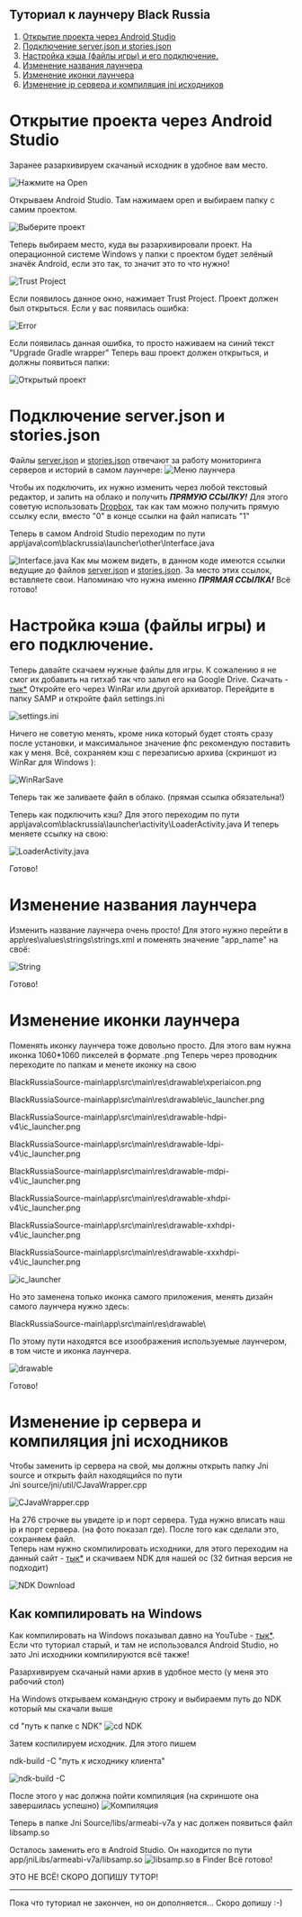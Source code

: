 ## Туториал к лаунчеру Black Russia
1. [Открытие проекта через Android Studio](https://github.com/Parad1st/Black-Russia-Source/blob/main/Documentation/Tutorial_Ru.md#%D0%BE%D1%82%D0%BA%D1%80%D1%8B%D1%82%D0%B8%D0%B5-%D0%BF%D1%80%D0%BE%D0%B5%D0%BA%D1%82%D0%B0-%D1%87%D0%B5%D1%80%D0%B5%D0%B7-android-studio)
2. [Подключение server.json и stories.json](https://github.com/Parad1st/Black-Russia-Source/blob/main/Documentation/Tutorial_Ru.md#%D0%BF%D0%BE%D0%B4%D0%BA%D0%BB%D1%8E%D1%87%D0%B5%D0%BD%D0%B8%D0%B5-serverjson-%D0%B8-storiesjson)
3. [Настройка кэша (файлы игры) и его подключение.](https://github.com/Parad1st/Black-Russia-Source/blob/main/Documentation/Tutorial_Ru.md#%D0%BD%D0%B0%D1%81%D1%82%D1%80%D0%BE%D0%B9%D0%BA%D0%B0-%D0%BA%D1%8D%D1%88%D0%B0-%D1%84%D0%B0%D0%B9%D0%BB%D1%8B-%D0%B8%D0%B3%D1%80%D1%8B-%D0%B8-%D0%B5%D0%B3%D0%BE-%D0%BF%D0%BE%D0%B4%D0%BA%D0%BB%D1%8E%D1%87%D0%B5%D0%BD%D0%B8%D0%B5)
4. [Изменение названия лаунчера](https://github.com/Parad1st/Black-Russia-Source/blob/main/Documentation/Tutorial_Ru.md#%D0%B8%D0%B7%D0%BC%D0%B5%D0%BD%D0%B5%D0%BD%D0%B8%D0%B5-%D0%BD%D0%B0%D0%B7%D0%B2%D0%B0%D0%BD%D0%B8%D1%8F-%D0%BB%D0%B0%D1%83%D0%BD%D1%87%D0%B5%D1%80%D0%B0)
5. [Изменение иконки лаунчера](https://github.com/Parad1st/Black-Russia-Source/blob/main/Documentation/Tutorial_Ru.md#%D0%B8%D0%B7%D0%BC%D0%B5%D0%BD%D0%B5%D0%BD%D0%B8%D0%B5-%D0%B8%D0%BA%D0%BE%D0%BD%D0%BA%D0%B8-%D0%BB%D0%B0%D1%83%D0%BD%D1%87%D0%B5%D1%80%D0%B0)
6. [Изменение ip сервера и компиляция jni исходников](https://github.com/Parad1st/Black-Russia-Source/blob/main/Documentation/Tutorial_Ru.md#%D0%B8%D0%B7%D0%BC%D0%B5%D0%BD%D0%B5%D0%BD%D0%B8%D0%B5-ip-%D1%81%D0%B5%D1%80%D0%B2%D0%B5%D1%80%D0%B0-%D0%B8-%D0%BA%D0%BE%D0%BC%D0%BF%D0%B8%D0%BB%D1%8F%D1%86%D0%B8%D1%8F-jni-%D0%B8%D1%81%D1%85%D0%BE%D0%B4%D0%BD%D0%B8%D0%BA%D0%BE%D0%B2)

# Открытие проекта через Android Studio
Заранее разархивируем скачаный исходник в удобное вам место. 

![Нажмите на Open](https://raw.githubusercontent.com/Parad1st/Black-Russia-Source/main/Documentation/Image/%D0%9E%D1%82%D0%BA%D1%80%D1%8B%D1%82%D1%8C%20%D0%BF%D1%80%D0%BE%D0%B5%D0%BA%D1%82.png)

Открываем Android Studio. Там нажимаем open и выбираем папку с самим проектом.

![Выберите проект](https://raw.githubusercontent.com/Parad1st/Black-Russia-Source/main/Documentation/Image/%D0%92%D1%8B%D0%B1%D0%BE%D1%80%20%D0%BF%D1%80%D0%BE%D0%B5%D0%BA%D1%82%D0%B0.png)

Теперь выбираем место, куда вы разархивировали проект. На операционной системе Windows у папки с проектом будет зелёный значёк Android, если это так, то значит это то что нужно!

![Trust Project](https://raw.githubusercontent.com/Parad1st/Black-Russia-Source/main/Documentation/Image/Trust%20project.png)

Если появилось данное окно, нажимает Trust Project.
Проект должен был открыться. Если у вас появилась ошибка:

![Error](https://raw.githubusercontent.com/Parad1st/Black-Russia-Source/main/Documentation/Image/error%20dradle%20qut.png)

Если появилась данная ошибка, то просто наживаем на синий текст "Upgrade Gradle wrapper"
Теперь ваш проект должен открыться, и должны появиться папки:

![Открытый проект](https://raw.githubusercontent.com/Parad1st/Black-Russia-Source/main/Documentation/Image/%D0%9E%D1%82%D0%BA%D1%80%D1%8B%D1%82%D1%8B%D0%B8%CC%86%20%D0%BF%D1%80%D0%BE%D0%B5%D0%BA%D1%82.png)



# Подключение server.json и stories.json
Файлы [server.json](https://github.com/Parad1st/Black-Russia-Source/blob/main/Json%20files/servers.json) и [stories.json](https://github.com/Parad1st/Black-Russia-Source/blob/main/Json%20files/stories.json) отвечают за работу мониторинга серверов и историй в самом лаунчере:
![Меню лаунчера](https://raw.githubusercontent.com/Parad1st/Black-Russia-Source/main/Documentation/Image/image%20(3).png)

Чтобы их подключить, их нужно изменить через любой текстовый редактор, и залить на облако и получить ***ПРЯМУЮ ССЫЛКУ!***
Для этого советую использовать [Dropbox](https://www.dropbox.com), так как там можно получить прямую ссылку если, вместо "0" в конце ссылки на файл написать "1"

Теперь в самом Android Studio переходим по пути app\java\com\blackrussia\launcher\other\Interface.java

![Interface.java](https://raw.githubusercontent.com/Parad1st/Black-Russia-Source/main/Documentation/Image/Interface%20%D1%84%D0%B0%D0%B8%CC%86%D0%BB.png)
Как мы можем видеть, в данном коде имеются ссылки ведущие до файлов [server.json](https://github.com/Parad1st/Black-Russia-Source/blob/main/Json%20files/servers.json) и [stories.json](https://github.com/Parad1st/Black-Russia-Source/blob/main/Json%20files/stories.json).
За место этих ссылок, вставляете свои. Напоминаю что нужна именно ***ПРЯМАЯ ССЫЛКА!***
Всё готово!

# Настройка кэша (файлы игры) и его подключение.
Теперь давайте скачаем нужные файлы для игры. К сожалению я не смог их добавить на гитхаб так что залил его на Google Drive. Скачать - [тык*](https://drive.google.com/file/d/1_8SRrvfS3Mv2AgY0arntJtsJVONnFlR2/view?usp=sharing)
Откройте его через WinRar или другой архиватор. Перейдите в папку SAMP и откройте файл settings.ini

![settings.ini](https://raw.githubusercontent.com/Parad1st/Black-Russia-Source/main/Documentation/Image/settings.ini.png)

Ничего не советую менять, кроме ника который будет стоять сразу после установки, и максимальное значение фпс рекомендую поставить как у меня.
Всё, сохраняем кэш с перезаписью архива (скриншот из WinRar для Windows ):

![WinRarSave](https://raw.githubusercontent.com/Parad1st/Black-Russia-Source/main/Documentation/Image/Update%20settings.ini.png)

Теперь так же заливаете файл в облако. (прямая ссылка обязательна!)

Теперь как подключить кэш?
Для этого переходим по пути app\java\com\blackrussia\launcher\activity\LoaderActivity.java
И теперь меняете ссылку на свою:

![LoaderActivity.java](https://raw.githubusercontent.com/Parad1st/Black-Russia-Source/main/Documentation/Image/LoaderActivity.png)

Готово!

# Изменение названия лаунчера
Изменить название лаунчера очень просто! Для этого нужно перейти в app\res\values\strings\strings.xml и поменять значение "app_name" на своё:

![String](https://raw.githubusercontent.com/Parad1st/Black-Russia-Source/main/Documentation/Image/String%20app%20name.png)

Готово!

# Изменение иконки лаунчера
Поменять иконку лаунчера тоже довольно просто. Для этого вам нужна иконка 1060*1060 пикселей в формате .png
Теперь через проводник переходите по папкам и менете иконку на свою

BlackRussiaSource-main\app\src\main\res\drawable\xperiaicon.png

BlackRussiaSource-main\app\src\main\res\drawable\ic_launcher.png

BlackRussiaSource-main\app\src\main\res\drawable-hdpi-v4\ic_launcher.png

BlackRussiaSource-main\app\src\main\res\drawable-ldpi-v4\ic_launcher.png

BlackRussiaSource-main\app\src\main\res\drawable-mdpi-v4\ic_launcher.png

BlackRussiaSource-main\app\src\main\res\drawable-xhdpi-v4\ic_launcher.png

BlackRussiaSource-main\app\src\main\res\drawable-xxhdpi-v4\ic_launcher.png

BlackRussiaSource-main\app\src\main\res\drawable-xxxhdpi-v4\ic_launcher.png

![ic_launcher](https://raw.githubusercontent.com/Parad1st/Black-Russia-Source/main/Documentation/Image/Drawable%20Screen.png)

Но это заменена только иконка самого приложения, менять дизайн самого лаунчера нужно здесь:

BlackRussiaSource-main\app\src\main\res\drawable\

По этому пути находятся все изоображения используемые лаунчером, в том чисте и иконка лаунчера.

![drawable](https://raw.githubusercontent.com/Parad1st/Black-Russia-Source/main/Documentation/Image/drawable.png)

Готово!

# Изменение ip сервера и компиляция jni исходников
Чтобы заменить ip сервера на свой, мы должны открыть папку Jni source и открыть файл находящийся по пути              
Jni source/jni/util/CJavaWrapper.cpp

![CJavaWrapper.cpp](https://raw.githubusercontent.com/Parad1st/Black-Russia-Source/main/Documentation/Image/IPCJavaWrapper.png)

На 276 строчке вы увидете ip и порт сервера. Туда нужно вписать наш ip и порт сервера. (на фото показал где). После того как сделали это, сохраняем файл.       
Теперь нам нужно скомпилировать исходники, для этого переходим на данный сайт - [тык*](https://github.com/android/ndk/wiki/Unsupported-Downloads) и скачиваем NDK для нашей ос (32 битная версия не подходит)

![NDK Download](https://raw.githubusercontent.com/Parad1st/Black-Russia-Source/main/Documentation/Image/NDK%20Download.png)

## Как компилировать на Windows

Как компилировать на Windows показывал давно на YouTube - [тык*](https://www.youtube.com/watch?v=TSPvYpG15C0&t=74s). Если что туториал старый, и там не использовался Android Studio, но зато Jni исходники компилируются всё также!

Разархивируем скачаный нами архив в удобное место (у меня это рабочий стол)

На Windows открываем командную строку и выбираемм путь до NDK который мы скачали выше

cd "путь к папке с NDK"
![cd NDK](https://raw.githubusercontent.com/Parad1st/Black-Russia-Source/main/Documentation/Image/cd%20NDK.png)

Затем коспилируем исходник. Для этого пишем

ndk-build -C "путь к исходнику клиента"

![ndk-build -C](https://raw.githubusercontent.com/Parad1st/Black-Russia-Source/main/Documentation/Image/ndk-build%20-C.png)

После этого у нас должна пойти компиляция (на скриншоте она завершилась успешно)
![Компиляция](https://raw.githubusercontent.com/Parad1st/Black-Russia-Source/main/Documentation/Image/Компиляция.png)

Теперь в папке Jni Source/libs/armeabi-v7a у нас должен появиться файл libsamp.so

Осталось заменить его в Android Studio. Он находится по пути app/jniLibs/armeabi-v7a/libsamp.so
![libsamp.so в Finder](https://raw.githubusercontent.com/Parad1st/Black-Russia-Source/main/Documentation/Image/libsamp.so%20в%20Finder.png)
Всё готово!




ЭТО НЕ ВСЁ! СКОРО ДОПИШУ ТУТОР!
______________________________________
Пока что туториал не закончен, но он дополняется... Скоро допишу :-)
